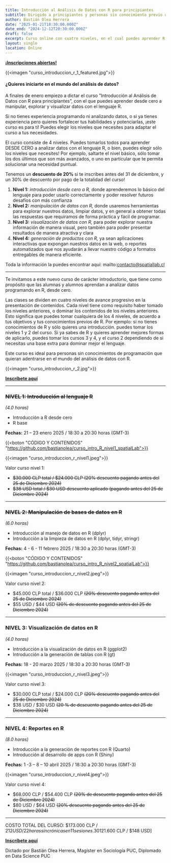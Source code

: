 ```yaml
---
title: Introducción al Análisis de Datos con R para principiantes
subtitle: Dirigido a principiantes y personas sin conocimiento previo de R
author: Bastián Olea Herrera
date: "2025-01-21T18:30:00.000Z"
date_end: "2024-12-12T20:30:00.000Z"
draft: false
excerpt: Curso online con cuatro niveles, en el cual puedes aprender R desde cero, sin conocimientos previos, y adentrarte en los siguientes niveles dependiendo de tus necesidades, o bien, tomar los niveles superiores para mejorar tus habilidades básicas de R. Inscripciones abiertas.
layout: single
location: Online
---
```


[**¡Inscripciones abiertas!**](mailto:contacto@spatiallab.cl)

{{<imagen "curso_introduccion_r_1_featured.jpg">}}

#### ¿Quieres iniciarte en el mundo del análisis de datos? 

A finales de enero empiezo a dictar el curso "Introducción al Análisis de Datos con R para principiantes”, con el que puedes aprender desde cero a manipular, explorar y visualizar datos con el lenguaje R.

Si no tienes experiencia programando ni analizando datos, o si ya tienes experiencia pero quieres fortalecer tus habilidades y potenciarlas, ¡este curso es para ti! Puedes elegir los niveles que necesites para adaptar el curso a tus necesidades.

El curso consiste de 4 niveles. Puedes tomarlos todos para aprender DESDE CERO a analizar datos con el lenguaje R, o bien, puedes elegir sólo los niveles que necesites! Por ejemplo, saltarte el nivel básico, sólo tomar los dos últimos que son más avanzados, o uno en particular que te permita solucionar una necesidad puntual.

Tenemos un **descuento de 20%** si te inscribes antes del 31 de diciembre, y un 30% de descuento por pago de la totalidad del curso!

1. **Nivel 1:** _introducción desde cero a R,_ donde aprenderemos lo básico del lenguaje para poder usarlo correctamente y poder resolver futuros desafíos con más confianza
2. **Nivel 2:** _manipulación de datos con R,_ donde usaremos herramientas para explorar nuestros datos, limpiar datos, y en general a obtener todas las respuestas que requiramos de forma práctica y fácil de programar.
3. **Nivel 3:** _visualización de datos con R,_ para poder explorar nuestra información de manera visual, pero también para poder presentar resultados de manera atractiva y clara
4. **Nivel 4:** _generación de productos con R,_ ya sean aplicaciones interactivas que expongan nuestros datos en la web, o reportes automatizados que nos ayudarán a llevar nuestro código a formatos entregables de manera eficiente.

Toda la información la puedes encontrar aquí: mailto:contacto@spatiallab.cl

----

Te invitamos a este nuevo curso de carácter introductorio, que tiene como propósito que las alumnas y alumnos aprendan a analizar datos programando en R, desde cero. 

Las clases se dividen en cuatro niveles de avance progresivo en la presentación de contenidos. Cada nivel tiene como requisito haber tomado los niveles anteriores, o dominar los contenidos de los niveles anteriores. Esto significa que puedes tomar cualquiera de los 4 niveles, de acuerdo a tus objetivos y tus conocimientos previos de R. Por ejemplo: si no tienes conocimientos de R y sólo quieres una introducción. puedes tomar los niveles 1 y 2 del curso. Si ya sabes de R y quieres aprender mejores formas de aplicarlo, puedes tomar los cursos 3 y 4, y el curso 2 dependiendo de si necesitas una base extra para dominar mejor el lenguaje.

Este curso es ideal para personas sin conocimientos de programación que quieran adentrarse en el mundo del análisis de datos con R.

{{<imagen "curso_introduccion_r_2.jpg">}}

[**Inscríbete aquí**](mailto:contacto@spatiallab.cl)

----

### ~~NIVEL 1: Introducción al lenguaje R~~
_(4.0 horas)_ 
- Introducción a R desde cero 
- R base  

**Fechas:** 21 – 23 enero 2025 / 18:30 a 20:30 horas (GMT-3)  

{{<boton "CÓDIGO Y CONTENIDOS" "https://github.com/bastianolea/curso_intro_R_nivel1_spatialLab">}}

{{<imagen "curso_introduccion_r_nivel1.jpeg">}}

Valor curso nivel 1:  
- ~~$30.000 CLP total / $24.000 CLP (20% descuento pagando antes del 25 de Diciembre 2024)~~ 
- ~~$38 USD total / $30 USD descuento aplicado (pagando antes del 25 de Diciembre 2024)~~   


----

### ~~NIVEL 2: Manipulación de bases de datos en R~~
_(6.0 horas)_
- Introducción al manejo de datos en R (dplyr)
- Introducción a la limpieza de datos en R (dplyr, tidyr, stringr)

**Fechas:** 4 - 6 - 11 febrero 2025 / 18:30 a 20:30 horas (GMT-3)  

{{<boton "CÓDIGO Y CONTENIDOS" "https://github.com/bastianolea/curso_intro_R_nivel2_spatialLab">}}

{{<imagen "curso_introduccion_r_nivel2.jpeg">}}

Valor curso nivel 2:
- $45.000 CLP total / $36.000 CLP ~~(20% descuento pagando antes del 25 de Diciembre 2024)~~ 
- $55 USD / $44 USD ~~(20% de descuento pagando antes del 25 de Diciembre 2024)~~   

----

### NIVEL 3: Visualización de datos en R 
_(4.0 horas)_
- Introducción a la visualización de datos en R (ggplot2)
- Introducción a la generación de tablas con R (gt)  

**Fechas:** 18 - 20 marzo 2025 / 18:30 a 20:30 horas (GMT-3)  

{{<imagen "curso_introduccion_r_nivel3.jpeg">}}

Valor curso nivel 3: 
- $30.000 CLP total / $24.000 CLP ~~(20% descuento pagando antes del 25 de Diciembre 2024)~~  
- $38 USD / $30 USD ~~(20 % de descuento pagando antes del 25 de Diciembre 2024)~~   

----

### NIVEL 4: Reportes en R
_(8.0 horas)_
- Introducción a la generación de reportes con R (Quarto)
- Introducción al desarrollo de apps con R (Shiny)

**Fechas:** 1 -3 – 8 – 10 abril 2025 / 18:30 a 20:30 horas (GMT-3)  

{{<imagen "curso_introduccion_r_nivel4.jpeg">}}

Valor curso nivel 4: 
- $68.000 CLP / $54.400 CLP ~~(20% de descuento pagando antes del 25 de Diciembre 2024)~~ 
- $80 USD / $64 USD ~~(20% descuento pagando antes del 25 de Diciembre 2024)~~

----

COSTO TOTAL DEL CURSO: $173.000 CLP / $212 USD / 22 horas sincrónicas en 11 sesiones. 30% de descuento por pago de la totalidad del curso (4 niveles) [$121.600 CLP / $148 USD]

[**Inscríbete aquí**](mailto:contacto@spatiallab.cl)

Dictado por Bastián Olea Herrera, Magíster en Sociología PUC, Diplomado en Data Science PUC